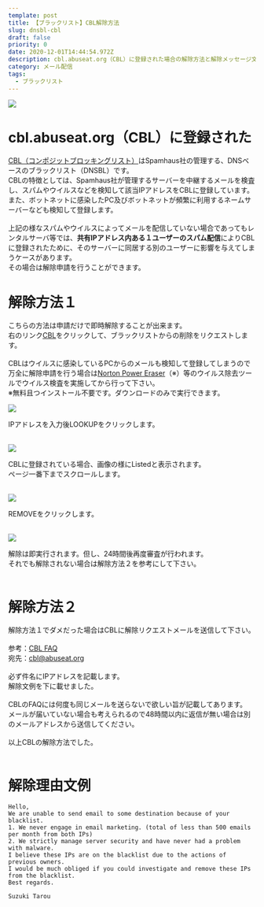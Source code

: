 ```yaml
---
template: post
title: 【ブラックリスト】CBL解除方法
slug: dnsbl-cbl
draft: false
priority: 0
date: 2020-12-01T14:44:54.972Z
description: cbl.abuseat.org（CBL）に登録された場合の解除方法と解除メッセージ文例
category: メール配信
tags:
  - ブラックリスト
---
```

![](/media/abuseat-title.png)

# cbl.abuseat.org（CBL）に登録された

<a href="https://www.abuseat.org/">CBL（コンポジットブロッキングリスト）</a>はSpamhaus社の管理する、DNSベースのブラックリスト（DNSBL）です。<br> 				CBLの特徴としては、Spamhaus社が管理するサーバーを中継するメールを検査し、スパムやウイルスなどを検知して該当IPアドレスをCBLに登録しています。<br> 				また、ボットネットに感染したPC及びボットネットが頻繁に利用するネームサーバーなども検知して登録します。<br> 				<br> 				上記の様なスパムやウイルスによってメールを配信していない場合であってもレンタルサーバ等では、<strong>共有IPアドレス内ある１ユーザーのスパム配信</strong>によりCBLに登録されたために、そのサーバーに同居する別のユーザーに影響を与えてしまうケースがあります。<br>その場合は解除申請を行うことができます。<br>

# 解除方法１

こちらの方法は申請だけで即時解除することが出来ます。<br> 				右のリンク<a href="https://www.abuseat.org/lookup.cgi">CBL</a>をクリックして、ブラックリストからの削除をリクエストします。<br> 				<br> 				CBLはウイルスに感染しているPCからのメールも検知して登録してしまうので万全に解除申請を行う場合は<a href="https://us.norton.com/support/tools/npe.html">Norton Power Eraser</a>（※）等のウイルス除去ツールでウイルス検査を実施してから行って下さい。<br> 				※無料且つインストール不要です。ダウンロードのみで実行できます。<br> 				

![](/media/abuseat-1.png)

IPアドレスを入力後LOOKUPをクリックします。<br><br>

![](/media/abuseat-2.png)

CBLに登録されている場合、画像の様にListedと表示されます。<br> 				ページ一番下までスクロールします。<br><br>

![](/media/abuseat-3.png)

REMOVEをクリックします。<br><br>

![](/media/abuseat-4.png)

解除は即実行されます。但し、24時間後再度審査が行われます。<br>それでも解除されない場合は解除方法２を参考にして下さい。<br><br>

# 解除方法２

解除方法１でダメだった場合はCBLに解除リクエストメールを送信して下さい。<br> 				<br> 				参考：<a href="https://www.abuseat.org/faq.html">CBL FAQ</a><br> 				宛先：<span class="text-primary">cbl@abuseat.org</span><br> 				<br> 				必ず件名にIPアドレスを記載します。<br> 				解除文例を下に載せました。<br> 				<br> 				CBLのFAQには何度も同じメールを送らないで欲しい旨が記載してあります。<br> 				メールが届いていない場合も考えられるので48時間以内に返信が無い場合は別のメールアドレスから送信してください。<br> 				<br> 				以上CBLの解除方法でした。<br><br>

# 解除理由文例

```
Hello,
We are unable to send email to some destination because of your blacklist.
1. We never engage in email marketing. (total of less than 500 emails per month from both IPs)
2. We strictly manage server security and have never had a problem with malware.
I believe these IPs are on the blacklist due to the actions of previous owners.
I would be much obliged if you could investigate and remove these IPs from the blacklist.
Best regards.

Suzuki Tarou
```